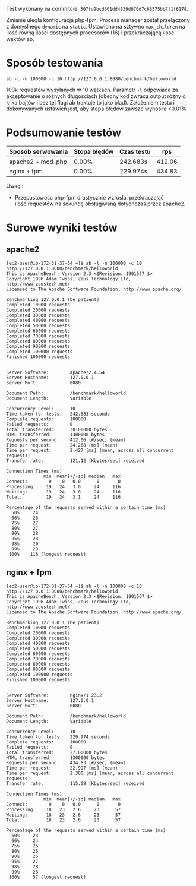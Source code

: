 Test wykonany na commitcie: `307fd9bcd601dd4839d070d7c68575bb7f1f6178`.

Zmianie ulegla konfiguracja php-fpm. Process manager został przełączony z domyślnego `dynamic` na `static`. Ustawiono na sztywno `max_children` na ilość równą ilości dostępnych procesorów (16) i przekraczającą ilość waktów ab.

# Sposób testowania
```
ab -l -n 100000 -c 10 http://127.0.0.1:8080/benchmark/helloworld
```

100k requestów wysyłanych w 10 wątkach.
Parametr `-l` odpowiada za akceptowanie o różnych długościach (obecny kod zwraca output różny o kilka bajtów i bez tej flagi ab traktuje to jako błąd).
Założeniem testu i dokonywanych ustawień jest, aby stopa błędów zawsze wynosiła <0.01%

# Podsumowanie testów

| Sposób serwowania   | Stopa błędów | Czas testu | rps      |
| -----------------   | ------------ | ---------- | ---      |
| apache2 + mod\_php  | 0.00%        | 242.683s   | 412.06   |
| nginx + fpm         | 0.00%        | 229.974s   | 434.83   |

Uwagi:
- Przepustowosc php-fpm drastycznie wzrosla, przekraczająć ilość requestów na sekundę obsługiwaną dotychczas przez apache2.

# Surowe wyniki testów

## apache2

```
[ec2-user@ip-172-31-37-54 ~]$ ab -l -n 100000 -c 10 http://127.0.0.1:8080/benchmark/helloworld
This is ApacheBench, Version 2.3 <$Revision: 1901567 $>
Copyright 1996 Adam Twiss, Zeus Technology Ltd, http://www.zeustech.net/
Licensed to The Apache Software Foundation, http://www.apache.org/

Benchmarking 127.0.0.1 (be patient)
Completed 10000 requests
Completed 20000 requests
Completed 30000 requests
Completed 40000 requests
Completed 50000 requests
Completed 60000 requests
Completed 70000 requests
Completed 80000 requests
Completed 90000 requests
Completed 100000 requests
Finished 100000 requests


Server Software:        Apache/2.4.54
Server Hostname:        127.0.0.1
Server Port:            8080

Document Path:          /benchmark/helloworld
Document Length:        Variable

Concurrency Level:      10
Time taken for tests:   242.683 seconds
Complete requests:      100000
Failed requests:        0
Total transferred:      30100000 bytes
HTML transferred:       1300000 bytes
Requests per second:    412.06 [#/sec] (mean)
Time per request:       24.268 [ms] (mean)
Time per request:       2.427 [ms] (mean, across all concurrent requests)
Transfer rate:          121.12 [Kbytes/sec] received

Connection Times (ms)
              min  mean[+/-sd] median   max
Connect:        0    0   0.0      0       0
Processing:    19   24   3.0     24     116
Waiting:       19   24   3.0     24     116
Total:         19   24   3.1     24     116

Percentage of the requests served within a certain time (ms)
  50%     24
  66%     26
  75%     27
  80%     27
  90%     28
  95%     28
  98%     29
  99%     29
 100%    116 (longest request)
```

## nginx + fpm

```
[ec2-user@ip-172-31-37-54 ~]$ ab -l -n 100000 -c 10 http://127.0.0.1:8080/benchmark/helloworld
This is ApacheBench, Version 2.3 <$Revision: 1901567 $>
Copyright 1996 Adam Twiss, Zeus Technology Ltd, http://www.zeustech.net/
Licensed to The Apache Software Foundation, http://www.apache.org/

Benchmarking 127.0.0.1 (be patient)
Completed 10000 requests
Completed 20000 requests
Completed 30000 requests
Completed 40000 requests
Completed 50000 requests
Completed 60000 requests
Completed 70000 requests
Completed 80000 requests
Completed 90000 requests
Completed 100000 requests
Finished 100000 requests


Server Software:        nginx/1.23.2
Server Hostname:        127.0.0.1
Server Port:            8080

Document Path:          /benchmark/helloworld
Document Length:        Variable

Concurrency Level:      10
Time taken for tests:   229.974 seconds
Complete requests:      100000
Failed requests:        0
Total transferred:      27100000 bytes
HTML transferred:       1300000 bytes
Requests per second:    434.83 [#/sec] (mean)
Time per request:       22.997 [ms] (mean)
Time per request:       2.300 [ms] (mean, across all concurrent requests)
Transfer rate:          115.08 [Kbytes/sec] received

Connection Times (ms)
              min  mean[+/-sd] median   max
Connect:        0    0   0.0      0       0
Processing:    18   23   2.6     23      57
Waiting:       18   23   2.6     23      57
Total:         18   23   2.6     23      57

Percentage of the requests served within a certain time (ms)
  50%     23
  66%     24
  75%     25
  80%     26
  90%     26
  95%     27
  98%     28
  99%     28
 100%     57 (longest request)
```
